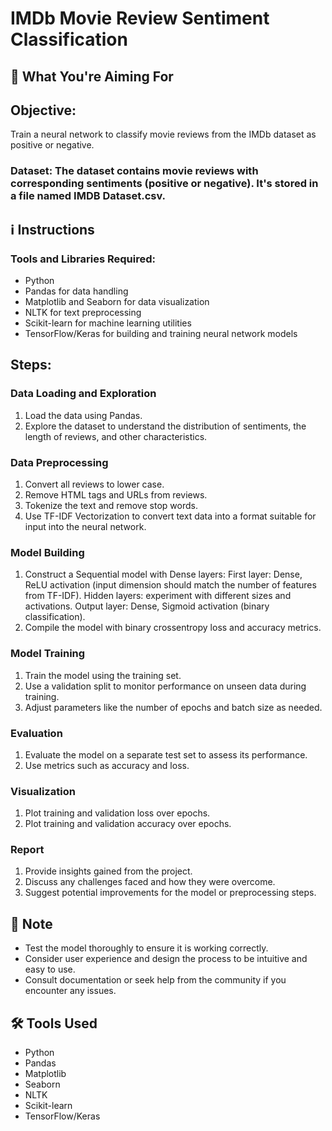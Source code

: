# IMDb Movie Review Sentiment Classification
## 🎯 What You're Aiming For
## Objective: 
Train a neural network to classify movie reviews from the IMDb dataset as positive or negative.
### Dataset: The dataset contains movie reviews with corresponding sentiments (positive or negative). It's stored in a file named IMDB Dataset.csv.
## ℹ️ Instructions

### Tools and Libraries Required:
- Python
- Pandas for data handling
- Matplotlib and Seaborn for data visualization
- NLTK for text preprocessing
- Scikit-learn for machine learning utilities
- TensorFlow/Keras for building and training neural network models

## Steps:
### Data Loading and Exploration
1. Load the data using Pandas.
2. Explore the dataset to understand the distribution of sentiments, the length of reviews, and other characteristics.

### Data Preprocessing
1. Convert all reviews to lower case.
2. Remove HTML tags and URLs from reviews.
3. Tokenize the text and remove stop words.
4. Use TF-IDF Vectorization to convert text data into a format suitable for input into the neural network.

### Model Building
1. Construct a Sequential model with Dense layers:
First layer: Dense, ReLU activation (input dimension should match the number of features from TF-IDF).
Hidden layers: experiment with different sizes and activations.
Output layer: Dense, Sigmoid activation (binary classification).
2. Compile the model with binary crossentropy loss and accuracy metrics.

### Model Training
1. Train the model using the training set.
2. Use a validation split to monitor performance on unseen data during training.
3. Adjust parameters like the number of epochs and batch size as needed.

### Evaluation
1. Evaluate the model on a separate test set to assess its performance.
2. Use metrics such as accuracy and loss.

### Visualization
1. Plot training and validation loss over epochs.
2. Plot training and validation accuracy over epochs.

### Report
1. Provide insights gained from the project.
2. Discuss any challenges faced and how they were overcome.
3. Suggest potential improvements for the model or preprocessing steps.
## 📝 Note
- Test the model thoroughly to ensure it is working correctly.
- Consider user experience and design the process to be intuitive and easy to use.
- Consult documentation or seek help from the community if you encounter any issues.

## 🛠️ Tools Used
- Python
- Pandas
- Matplotlib
- Seaborn
- NLTK
- Scikit-learn
- TensorFlow/Keras
